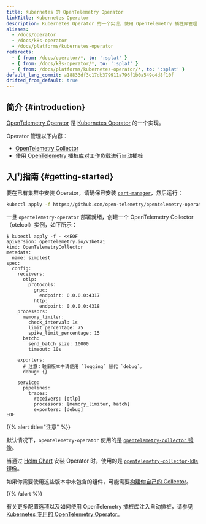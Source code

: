 ```yaml
---
title: Kubernetes 的 OpenTelemetry Operator
linkTitle: Kubernetes Operator
description: Kubernetes Operator 的一个实现，使用 OpenTelemetry 插桩库管理 Collector 和工作负载的自动插桩。
aliases:
  - /docs/operator
  - /docs/k8s-operator
  - /docs/platforms/kubernetes-operator
redirects:
  - { from: /docs/operator/*, to: ':splat' }
  - { from: /docs/k8s-operator/*, to: ':splat' }
  - { from: /docs/platforms/kubernetes-operator/*, to: ':splat' }
default_lang_commit: a18833df3c17db379911a796f1b0a549c4d8f10f
drifted_from_default: true
---
```


## 简介 {#introduction}

[OpenTelemetry Operator](https://github.com/open-telemetry/opentelemetry-operator)
是 [Kubernetes Operator](https://kubernetes.io/docs/concepts/extend-kubernetes/operator/)
的一个实现。

Operator 管理以下内容：

- [OpenTelemetry Collector](https://github.com/open-telemetry/opentelemetry-collector)
- [使用 OpenTelemetry 插桩库对工作负载进行自动插桩](https://github.com/open-telemetry/opentelemetry-operator#opentelemetry-auto-instrumentation-injection)

## 入门指南 {#getting-started}

要在已有集群中安装 Operator，请确保已安装 [`cert-manager`](https://cert-manager.io/docs/installation/)，然后运行：

```bash
kubectl apply -f https://github.com/open-telemetry/opentelemetry-operator/releases/latest/download/opentelemetry-operator.yaml
```

一旦 `opentelemetry-operator` 部署就绪，创建一个 OpenTelemetry Collector（otelcol）实例，如下所示：

```console
$ kubectl apply -f - <<EOF
apiVersion: opentelemetry.io/v1beta1
kind: OpenTelemetryCollector
metadata:
  name: simplest
spec:
  config:
    receivers:
      otlp:
        protocols:
          grpc:
            endpoint: 0.0.0.0:4317
          http:
            endpoint: 0.0.0.0:4318
    processors:
      memory_limiter:
        check_interval: 1s
        limit_percentage: 75
        spike_limit_percentage: 15
      batch:
        send_batch_size: 10000
        timeout: 10s

    exporters:
      # 注意：较旧版本中请使用 `logging` 替代 `debug`。
      debug: {}

    service:
      pipelines:
        traces:
          receivers: [otlp]
          processors: [memory_limiter, batch]
          exporters: [debug]
EOF
```

{{% alert title="注意" %}}

默认情况下，`opentelemetry-operator` 使用的是
[`opentelemetry-collector` 镜像](https://github.com/open-telemetry/opentelemetry-collector-releases/pkgs/container/opentelemetry-collector-releases%2Fopentelemetry-collector)。

当通过 [Helm Chart](../helm/) 安装 Operator 时，使用的是
[`opentelemetry-collector-k8s` 镜像](https://github.com/open-telemetry/opentelemetry-collector-releases/pkgs/container/opentelemetry-collector-releases%2Fopentelemetry-collector-k8s)。

如果你需要使用这些版本中未包含的组件，可能需要[构建你自己的 Collector](/docs/collector/custom-collector/)。

{{% /alert %}}

有关更多配置选项以及如何使用 OpenTelemetry 插桩库注入自动插桩，请参见
[Kubernetes 专用的 OpenTelemetry Operator](https://github.com/open-telemetry/opentelemetry-operator/blob/main/README.md)。
